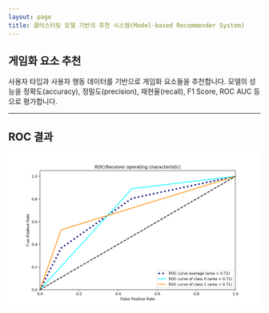 ```yaml
---
layout: page
title: 클러스터링 모델 기반의 추천 시스템(Model-based Recommender System)
---
```


## 게임화 요소 추천
사용자 타입과 사용자 행동 데이터를 기반으로 게임화 요소들을 추천합니다. 모델의 성능을 정확도(accuracy), 정밀도(precision), 재현율(recall), F1 Score, ROC AUC 등으로 평가합니다.  

---

## ROC 결과
![image](/assets/images/games/ml/6.png)